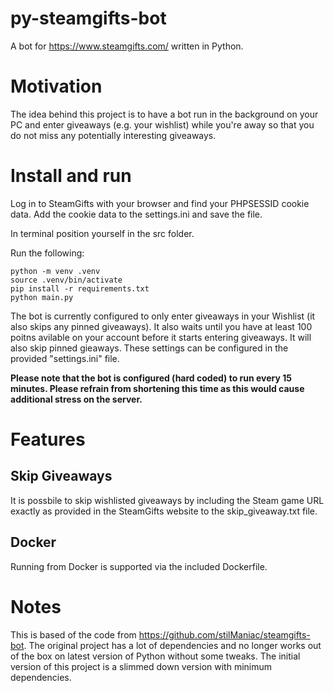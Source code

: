 # py-steamgifts-bot
A bot for https://www.steamgifts.com/ written in Python.

# Motivation

The idea behind this project is to have a bot run in the background on your PC and enter giveaways (e.g. your wishlist) while you're away so that you do not miss any potentially interesting giveaways.

# Install and run

Log in to SteamGifts with your browser and find your PHPSESSID cookie data.
Add the cookie data to the settings.ini and save the file.

In terminal position yourself in the src folder.

Run the following:
```
python -m venv .venv
source .venv/bin/activate
pip install -r requirements.txt
python main.py
```

The bot is currently configured to only enter giveaways in your Wishlist (it also skips any pinned giveaways).
It also waits until you have at least 100 poitns avilable on your account before it starts entering giveaways.
It will also skip pinned gieaways.
These settings can be configured in the provided "settings.ini" file.

__Please note that the bot is configured (hard coded) to run every 15 minutes. Please refrain from shortening this time as this would cause additional stress on the server.__

# Features

## Skip Giveaways

It is possbile to skip wishlisted giveaways by including the Steam game URL exactly as provided in the SteamGifts website to the skip_giveaway.txt file.

## Docker

Running from Docker is supported via the included Dockerfile.

# Notes

This is based of the code from https://github.com/stilManiac/steamgifts-bot. The original project has a lot of dependencies and no longer works out of the box on latest version of Python without some tweaks. The initial version of this project is a slimmed down version with minimum dependencies.
